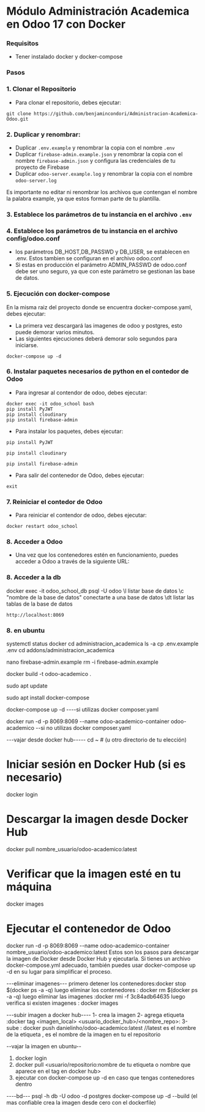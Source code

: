 # Módulo Administración Academica en Odoo 17 con Docker
### Requisitos
* Tener instalado docker y docker-compose

### Pasos
### 1. Clonar el Repositorio
* Para clonar el repositorio, debes ejecutar:
~~~~
git clone https://github.com/benjamincondori/Administracion-Academica-Odoo.git
~~~~

### 2. Duplicar y renombrar: 
* Duplicar `.env.example` y renombrar la copia con el nombre `.env`
* Duplicar `firebase-admin.example.json` y renombrar la copia con el nombre `firebase-admin.json` y configura las credenciales de tu proyecto de Firebase
* Duplicar `odoo-server.example.log` y renombrar la copia con el nombre `odoo-server.log`

Es importante no editar ni renombrar los archivos que contengan el nombre la palabra example, ya que estos forman parte de tu plantilla.
    
### 3. Establece los parámetros de tu instancia en el archivo `.env`

### 4. Establece los parámetros de tu instancia en el archivo config/odoo.conf
* los parámetros DB_HOST,DB_PASSWD y DB_USER, se establecen en .env. Estos tambien se configuran en el archivo odoo.conf 
* Si estas en producción el parámetro ADMIN_PASSWD de odoo.conf debe ser uno seguro, ya que con este parámetro se gestionan las base de datos.
    
### 5. Ejecución con docker-compose
En la misma raiz del proyecto donde se encuentra docker-compose.yaml, debes ejecutar:
* La primera vez descargará las imagenes de odoo y postgres, esto puede demorar varios minutos.
* Las siguientes ejecuciones deberá demorar solo segundos para iniciarse.

~~~~
docker-compose up -d
~~~~
    
### 6. Instalar paquetes necesarios de python en el contedor de Odoo
* Para ingresar al contendor de odoo, debes ejecutar:

~~~~
docker exec -it odoo_school bash
pip install PyJWT
pip install cloudinary
pip install firebase-admin

~~~~

* Para instalar los paquetes, debes ejecutar:

~~~~
pip install PyJWT
~~~~
~~~~
pip install cloudinary
~~~~
~~~~
pip install firebase-admin
~~~~

* Para salir del contenedor de Odoo, debes ejecutar:

~~~~
exit
~~~~

### 7. Reiniciar el contedor de Odoo
* Para reiniciar el contendor de odoo, debes ejecutar:

~~~~
docker restart odoo_school
~~~~
    
### 8. Acceder a Odoo
* Una vez que los contenedores estén en funcionamiento, puedes acceder a Odoo a través de la siguiente URL:
### 8. Acceder a la db 

docker exec -it odoo_school_db psql -U odoo
\l listar base de datos
\c "nombre de la base de datos" conectarte a una base de datos
\dt listar las tablas de la base de datos
~~~~
http://localhost:8069
~~~~
### 8. en ubuntu
systemctl status docker
cd administracion_academica
ls -a
cp .env.example .env
cd addons/administracion_academica

nano firebase-admin.example
rm -i firebase-admin.example


docker build -t odoo-academico .

sudo apt update

sudo apt install docker-compose


docker-compose up -d    ----si utilizas docker composer.yaml
 
docker run -d -p 8069:8069 --name odoo-academico-container odoo-academico --si no utilizas docker composer.yaml


---vajar desde docker hub-----
cd ~  # (u otro directorio de tu elección)

# Iniciar sesión en Docker Hub (si es necesario)
docker login

# Descargar la imagen desde Docker Hub
docker pull nombre_usuario/odoo-academico:latest

# Verificar que la imagen esté en tu máquina
docker images

# Ejecutar el contenedor de Odoo 
docker run -d -p 8069:8069 --name odoo-academico-container nombre_usuario/odoo-academico:latest
Estos son los pasos para descargar la imagen de Docker desde Docker Hub y ejecutarla. 
Si tienes un archivo docker-compose.yml adecuado, también puedes usar
 docker-compose up -d en su lugar para simplificar el proceso.


---eliminar imagenes---
primero detener los contenedores:docker stop $(docker ps -a -q)
luego eliminar los contenedores : docker rm $(docker ps -a -q)
luego eliminar las imagenes :docker rmi -f 3c84adb64635
luego verifica si existen imagenes : docker images


---subir imagen a docker hub----
1- crea la imagen 
2- agrega etiqueta :docker tag <imagen_local> <usuario_docker_hub>/<nombre_repo>:<tag>
3-sube : docker push danielinho/odoo-academico:latest
//latest es el nombre de la etiqueta , es el nombre de la imagen en tu el repositorio

--vajar la imagen en ubuntu--
1. docker login
2. docker pull <usuario/repositorio:nombre de tu etiqueta o nombre que aparece en el tag en docker hub>
3. ejecutar con docker-compose up -d en caso que tengas contenedores dentro


----bd---
psql -h db -U odoo -d postgres
docker-compose up -d --build (el mas confiable crea la imagen desde cero con el dockerfile)
